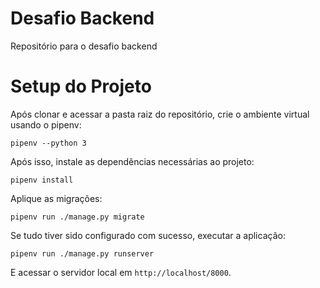 # Desafio Backend
Repositório para o desafio backend

# Setup do Projeto
Após clonar e acessar a pasta raiz do repositório, crie o ambiente virtual usando o pipenv:
```
pipenv --python 3
```
Após isso, instale as dependências necessárias ao projeto:
```
pipenv install
```
Aplique as migrações:
```
pipenv run ./manage.py migrate
```
Se tudo tiver sido configurado com sucesso, executar a aplicação:
```
pipenv run ./manage.py runserver
```
E acessar o servidor local em `http://localhost/8000`.

